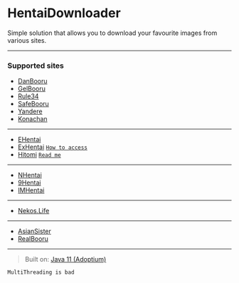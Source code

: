 # HentaiDownloader

Simple solution that allows you to download your favourite images from various sites.

---

### Supported sites

- [DanBooru](https://danbooru.donmai.us/)
- [GelBooru](https://gelbooru.com/)
- [Rule34](https://rule34.xxx/)
- [SafeBooru](https://safebooru.org/)
- [Yandere](https://yande.re/post)
- [Konachan](https://konachan.net/)

---

- [EHentai](https://e-hentai.org/)
- [ExHentai](https://exhentai.org/) [`How to access`](https://f95zone.to/threads/how-to-access-exhentai-2021.76821/)
- [Hitomi](https://hitomi.la/index-english.html) [`Read me`](https://github.com/narumii/HentaiDownloader)

---

- [NHentai](https://nhentai.net/)
- [9Hentai](https://9hentai.to/)
- [IMHentai](https://imhentai.xxx/)

---

- [Nekos.Life](https://nekos.life/)

---

- [AsianSister](https://asiansister.com/)
- [RealBooru](https://realbooru.com/)

---


> Built on: [Java 11 (Adoptium)](https://adoptium.net/?variant=openjdk11&jvmVariant=hotspot)
>
`MultiThreading is bad`